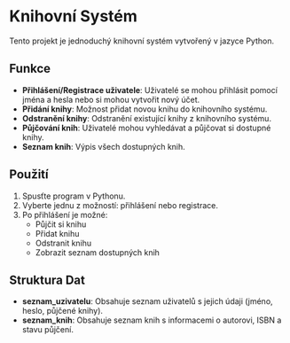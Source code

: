 # Knihovní Systém

Tento projekt je jednoduchý knihovní systém vytvořený v jazyce Python.

## Funkce
- **Přihlášení/Registrace uživatele**: Uživatelé se mohou přihlásit pomocí jména a hesla nebo si mohou vytvořit nový účet.
- **Přidání knihy**: Možnost přidat novou knihu do knihovního systému.
- **Odstranění knihy**: Odstranění existující knihy z knihovního systému.
- **Půjčování knih**: Uživatelé mohou vyhledávat a půjčovat si dostupné knihy.
- **Seznam knih**: Výpis všech dostupných knih.

## Použití
1. Spusťte program v Pythonu.
2. Vyberte jednu z možností: přihlášení nebo registrace.
3. Po přihlášení je možné:
   - Půjčit si knihu
   - Přidat knihu
   - Odstranit knihu
   - Zobrazit seznam dostupných knih

## Struktura Dat
- **seznam_uzivatelu**: Obsahuje seznam uživatelů s jejich údaji (jméno, heslo, půjčené knihy).
- **seznam_knih**: Obsahuje seznam knih s informacemi o autorovi, ISBN a stavu půjčení.

